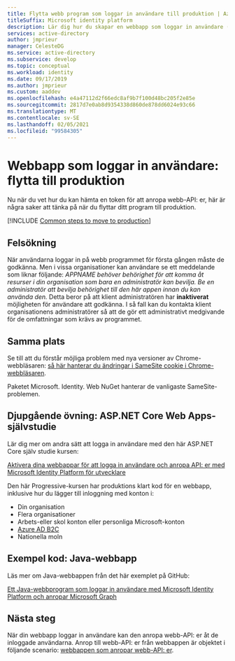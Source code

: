 ```yaml
---
title: Flytta webb program som loggar in användare till produktion | Azure
titleSuffix: Microsoft identity platform
description: Lär dig hur du skapar en webbapp som loggar in användare (flytta till produktion)
services: active-directory
author: jmprieur
manager: CelesteDG
ms.service: active-directory
ms.subservice: develop
ms.topic: conceptual
ms.workload: identity
ms.date: 09/17/2019
ms.author: jmprieur
ms.custom: aaddev
ms.openlocfilehash: e4a47112d2f66edc8af9b7f100d48bc205f2e85e
ms.sourcegitcommit: 2817d7e0ab8d9354338d860de878dd6024e93c66
ms.translationtype: MT
ms.contentlocale: sv-SE
ms.lasthandoff: 02/05/2021
ms.locfileid: "99584305"
---
```

# <a name="web-app-that-signs-in-users-move-to-production"></a>Webbapp som loggar in användare: flytta till produktion

Nu när du vet hur du kan hämta en token för att anropa webb-API: er, här är några saker att tänka på när du flyttar ditt program till produktion.

[!INCLUDE [Common steps to move to production](../../../includes/active-directory-develop-scenarios-production.md)]

## <a name="troubleshooting"></a>Felsökning
När användarna loggar in på webb programmet för första gången måste de godkänna. Men i vissa organisationer kan användare se ett meddelande som liknar följande: *APPNAME behöver behörighet för att komma åt resurser i din organisation som bara en administratör kan bevilja. Be en administratör att bevilja behörighet till den här appen innan du kan använda den.*
Detta beror på att klient administratören har **inaktiverat** möjligheten för användare att godkänna. I så fall kan du kontakta klient organisationens administratörer så att de gör ett administrativt medgivande för de omfattningar som krävs av programmet.

## <a name="same-site"></a>Samma plats

Se till att du förstår möjliga problem med nya versioner av Chrome-webbläsaren: [så här hanterar du ändringar i SameSite cookie i Chrome-webbläsaren](howto-handle-samesite-cookie-changes-chrome-browser.md).

Paketet Microsoft. Identity. Web NuGet hanterar de vanligaste SameSite-problemen.

## <a name="deep-dive-aspnet-core-web-app-tutorial"></a>Djupgående övning: ASP.NET Core Web Apps-självstudie

Lär dig mer om andra sätt att logga in användare med den här ASP.NET Core själv studie kursen: 

[Aktivera dina webbappar för att logga in användare och anropa API: er med Microsoft Identity Platform för utvecklare](https://github.com/Azure-Samples/ms-identity-aspnetcore-webapp-tutorial)

Den här Progressive-kursen har produktions klart kod för en webbapp, inklusive hur du lägger till inloggning med konton i:

- Din organisation
- Flera organisationer
- Arbets-eller skol konton eller personliga Microsoft-konton
- [Azure AD B2C](../../active-directory-b2c/overview.md)
- Nationella moln

## <a name="sample-code-java-web-app"></a>Exempel kod: Java-webbapp

Läs mer om Java-webbappen från det här exemplet på GitHub: 

[Ett Java-webbprogram som loggar in användare med Microsoft Identity Platform och anropar Microsoft Graph](https://github.com/Azure-Samples/ms-identity-java-webapp)

## <a name="next-steps"></a>Nästa steg

När din webbapp loggar in användare kan den anropa webb-API: er åt de inloggade användarna. Anrop till webb-API: er från webbappen är objektet i följande scenario: [webbappen som anropar webb-API: er](scenario-web-app-call-api-overview.md).